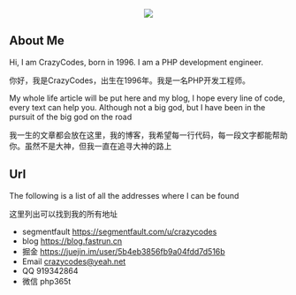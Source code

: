 <p align="center"><a href="https://blog.fastrun.cn" target="_blank"><img src="https://resources.blog.fastrun.cn/wp-content/uploads/2018/10/693663433-5b99ca167eda5_huge256.jpeg"></a></p>

## About Me
Hi, I am CrazyCodes, born in 1996. I am a PHP development engineer.

你好，我是CrazyCodes，出生在1996年。我是一名PHP开发工程师。

My whole life article will be put here and my blog, I hope every line of code, every text can help you. Although not a big god, but I have been in the pursuit of the big god on the road

我一生的文章都会放在这里，我的博客，我希望每一行代码，每一段文字都能帮助你。虽然不是大神，但我一直在追寻大神的路上

## Url
The following is a list of all the addresses where I can be found

这里列出可以找到我的所有地址

 - segmentfault https://segmentfault.com/u/crazycodes
 - blog https://blog.fastrun.cn
 - 掘金 https://juejin.im/user/5b4eb3856fb9a04fdd7d516b
 - Email crazycodes@yeah.net
 - QQ 919342864
 - 微信 php365t
